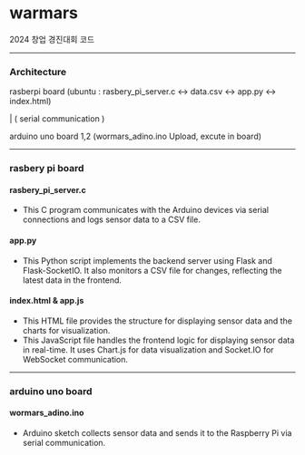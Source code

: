 # warmars
2024 창업 경진대회 코드


---


### Architecture

rasberpi board (ubuntu  :   rasbery_pi_server.c <-> data.csv <-> app.py <-> index.html)

| ( serial communication )

arduino uno board 1,2 (wormars_adino.ino Upload, excute in board)


---


### rasbery pi board

#### rasbery_pi_server.c
- This C program communicates with the Arduino devices via serial connections and logs sensor data to a CSV file.

#### app.py
- This Python script implements the backend server using Flask and Flask-SocketIO. It also monitors a CSV file for changes, reflecting the latest data in the frontend.

#### index.html & app.js
- This HTML file provides the structure for displaying sensor data and the charts for visualization.
- This JavaScript file handles the frontend logic for displaying sensor data in real-time. It uses Chart.js for data visualization and Socket.IO for WebSocket communication.

---


### arduino uno board

#### wormars_adino.ino
- Arduino sketch collects sensor data and sends it to the Raspberry Pi via serial communication.

